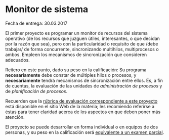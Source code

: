 # Monitor de sistema

Fecha de entrega: 30.03.2017

El primer proyecto es programar un monitor de recursos del sistema
operativo (de los recursos que juzguen útiles, interesantes, o que
decidan por la razón que sea), pero con la particularidad o requisito
de que /debe trabajar/ de forma concurrente, sincronizando multihilos,
multiprocesos o ambos. Empleen los mecanismos de sincronización que
consideren adecuados.

Reitero en este punto, dado su peso en la calificación: Su programa
**necesariamente** debe constar de múltiples hilos o procesos, y
**necesariamente** tendrá mecanismos de sincronización entre
ellos. Es, a fin de cuentas, la evaluación de las unidades de
_administración de procesos_ y de _planificación de procesos_.

Recuerden que la
[rúbrica de evaluación correspondiente a este proyecto](http://sistop.gwolf.org/rubricas.pdf#subsection.3.1)
está disponible en el sitio Web de la materia; les recomiendo
referirse a éstas para tener claridad acerca de los aspectos en que
deben poner más atención.

El proyecto se puede desarrollar en forma individual o en equipos de
dos personas, y su peso en la calificación será
[equivalente a un examen parcial](http://sistop.gwolf.org/generalidades.html#org9c51f5e).
